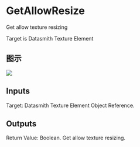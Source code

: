 # GetAllowResize

Get allow texture resizing

Target is Datasmith Texture Element

## 图示

![]($-20221218-18364514.png)

## Inputs

Target: Datasmith Texture Element Object Reference.  

## Outputs

Return Value: Boolean. Get allow texture resizing.


